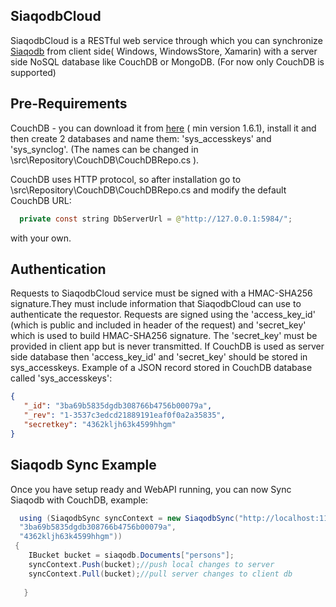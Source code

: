 
## SiaqodbCloud

SiaqodbCloud is a RESTful web service through which you can synchronize [Siaqodb](http://siaqodb.com) from client side( Windows, WindowsStore, Xamarin) with a server side NoSQL database like CouchDB or MongoDB. (For now only CouchDB is supported)

## Pre-Requirements

CouchDB - you can download it from [here](http://couchdb.apache.org/) ( min version 1.6.1), install it and then create 2 databases and name them: 'sys_accesskeys' and 'sys_synclog'. (The names can be changed in \src\Repository\CouchDB\CouchDBRepo.cs ). 

CouchDB uses HTTP protocol, so after installation go to \src\Repository\CouchDB\CouchDBRepo.cs and  modify the default CouchDB URL:

```java
  private const string DbServerUrl = @"http://127.0.0.1:5984/";
```
with your own.


## Authentication

Requests to SiaqodbCloud service must be signed with a HMAC-SHA256 signature.They must include information that SiaqodbCloud can use to authenticate the requestor. Requests are signed using the 'access_key_id' (which is public and included in header of the request) and 'secret_key' which is used to build HMAC-SHA256 signature. The 'secret_key' must be provided in client app but is never transmitted. If CouchDB is used as server side database then 'access_key_id' and 'secret_key' should be stored in sys_accesskeys. 
Example of a JSON record stored in CouchDB database called 'sys_accesskeys':

```JSON
{
   "_id": "3ba69b5835dgdb308766b4756b00079a",
   "_rev": "1-3537c3edcd21889191eaf0f0a2a35835",
   "secretkey": "4362kljh63k4599hhgm"
}
```

## Siaqodb Sync Example

Once you have setup ready and WebAPI running, you can now Sync Siaqodb with CouchDB, example:
```java
  using (SiaqodbSync syncContext = new SiaqodbSync("http://localhost:11735/v0/", 
  "3ba69b5835dgdb308766b4756b00079a", 
  "4362kljh63k4599hhgm"))
 {
    IBucket bucket = siaqodb.Documents["persons"];
    syncContext.Push(bucket);//push local changes to server
    syncContext.Pull(bucket);//pull server changes to client db
            
   }
 ```




